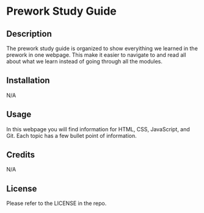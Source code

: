 # Prework Study Guide

## Description

The prework study guide is organized to show everyithing we learned in the prework in one webpage. This make it easier to navigate to and read all about what we learn instead of going through all the modules.


## Installation

N/A

## Usage
 
 In this webpage you will find information for HTML, CSS, JavaScript, and Git. Each topic has a few bullet point of information.


## Credits

N/A 

## License
 
 Please refer to the LICENSE in the repo.

